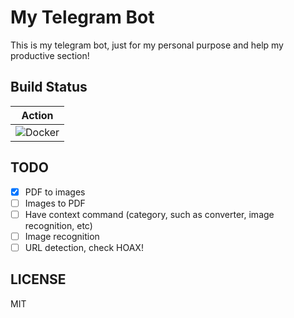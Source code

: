 # My Telegram Bot

This is my telegram bot, just for my personal purpose and help my productive section!

## Build Status

| Action |
|:------:|
| ![Docker](https://github.com/berviantoleo/my-telegram-bot/workflows/Docker/badge.svg) |

## TODO

- [x] PDF to images
- [ ] Images to PDF
- [ ] Have context command (category, such as converter, image recognition, etc)
- [ ] Image recognition
- [ ] URL detection, check HOAX!

## LICENSE

MIT
